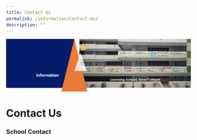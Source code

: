```yaml
---
title: Contact Us
permalink: /information/Contact-Us/
description: ""
---
```

![](/images/Information.png)

Contact Us
==========

### School Contact